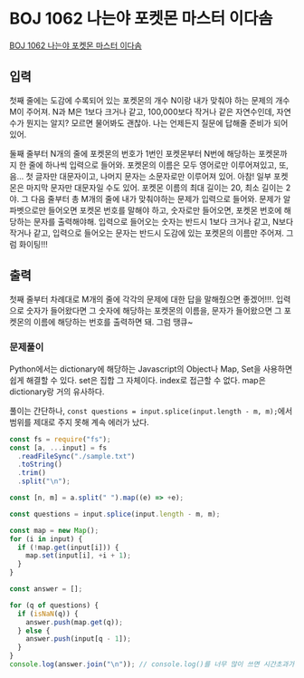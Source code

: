 # BOJ 1062 나는야 포켓몬 마스터 이다솜

[BOJ 1062 나는야 포켓몬 마스터 이다솜](https://www.acmicpc.net/problem/1620)

## 입력

첫째 줄에는 도감에 수록되어 있는 포켓몬의 개수 N이랑 내가 맞춰야 하는 문제의 개수 M이 주어져. N과 M은 1보다 크거나 같고, 100,000보다 작거나 같은 자연수인데, 자연수가 뭔지는 알지? 모르면 물어봐도 괜찮아. 나는 언제든지 질문에 답해줄 준비가 되어있어.

둘째 줄부터 N개의 줄에 포켓몬의 번호가 1번인 포켓몬부터 N번에 해당하는 포켓몬까지 한 줄에 하나씩 입력으로 들어와. 포켓몬의 이름은 모두 영어로만 이루어져있고, 또, 음... 첫 글자만 대문자이고, 나머지 문자는 소문자로만 이루어져 있어. 아참! 일부 포켓몬은 마지막 문자만 대문자일 수도 있어. 포켓몬 이름의 최대 길이는 20, 최소 길이는 2야. 그 다음 줄부터 총 M개의 줄에 내가 맞춰야하는 문제가 입력으로 들어와. 문제가 알파벳으로만 들어오면 포켓몬 번호를 말해야 하고, 숫자로만 들어오면, 포켓몬 번호에 해당하는 문자를 출력해야해. 입력으로 들어오는 숫자는 반드시 1보다 크거나 같고, N보다 작거나 같고, 입력으로 들어오는 문자는 반드시 도감에 있는 포켓몬의 이름만 주어져. 그럼 화이팅!!!

## 출력

첫째 줄부터 차례대로 M개의 줄에 각각의 문제에 대한 답을 말해줬으면 좋겠어!!!. 입력으로 숫자가 들어왔다면 그 숫자에 해당하는 포켓몬의 이름을, 문자가 들어왔으면 그 포켓몬의 이름에 해당하는 번호를 출력하면 돼. 그럼 땡큐~

### 문제풀이

Python에서는 dictionary에 해당하는 Javascript의 Object나 Map, Set을 사용하면 쉽게 해결할 수 있다.
set은 집합 그 자체이다. index로 접근할 수 없다.
map은 dictionary랑 거의 유사하다.

풀이는 간단하나, `const questions = input.splice(input.length - m, m);`에서 범위를 제대로 주지 못해 계속 에러가 났다.

```js
const fs = require("fs");
const [a, ...input] = fs
  .readFileSync("./sample.txt")
  .toString()
  .trim()
  .split("\n");

const [n, m] = a.split(" ").map((e) => +e);

const questions = input.splice(input.length - m, m);

const map = new Map();
for (i in input) {
  if (!map.get(input[i])) {
    map.set(input[i], +i + 1);
  }
}

const answer = [];

for (q of questions) {
  if (isNaN(q)) {
    answer.push(map.get(q));
  } else {
    answer.push(input[q - 1]);
  }
}
console.log(answer.join("\n")); // console.log()를 너무 많이 쓰면 시간초과가 날 수 있으므로 배열로 출력
```
